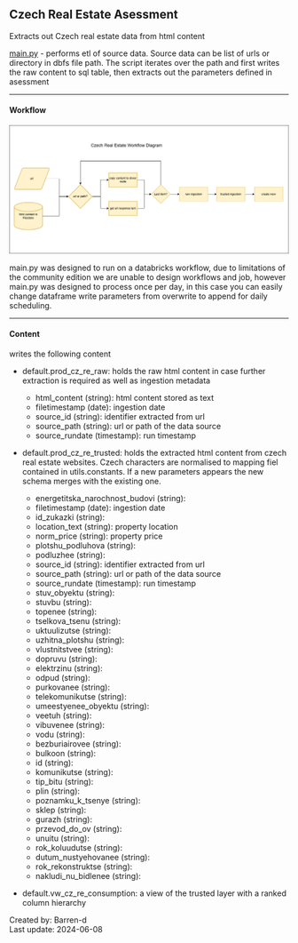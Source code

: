 ## Czech Real Estate Asessment

Extracts out Czech real estate data from html content

[main.py](main.py) - performs etl of source data. Source data can be list of urls or directory in dbfs file path. The script iterates over the path and first writes the raw content to sql table, then extracts out the parameters defined in asessment

--------------------
#### Workflow


![workflow diagram](/img/cz_workflow_diagram.drawio.png)

main.py was designed to run on a databricks workflow, due to limitations of the community edition we are unable to design workflows and job, however main.py was designed to process once per day, in this case you can easily change dataframe write parameters from overwrite to append for daily scheduling.

--------------------
#### Content

writes the following content
* default.prod_cz_re_raw: holds the raw html content in case further extraction is required as well as ingestion metadata
  - html_content (string): html content stored as text
  - filetimestamp (date): ingestion date
  - source_id (string): identifier extracted from url
  - source_path (string): url or path of the data source  
  - source_rundate (timestamp): run timestamp

* default.prod_cz_re_trusted: holds the extracted html content from czech real estate websites. Czech characters are normalised to mapping fiel contained in utils.constants. If a new parameters appears the new schema merges with the existing one.
  - energetitska_narochnost_budovi (string): 
  - filetimestamp (date): ingestion date
  - id_zukazki (string): 
  - location_text (string): property location
  - norm_price (string): property price
  - plotshu_podluhova (string): 
  - podluzhee (string): 
  - source_id (string): identifier extracted from url
  - source_path (string): url or path of the data source
  - source_rundate (timestamp): run timestamp
  - stuv_obyektu (string): 
  - stuvbu (string): 
  - topenee (string): 
  - tselkova_tsenu (string): 
  - uktuulizutse (string): 
  - uzhitna_plotshu (string): 
  - vlustnitstvee (string): 
  - dopruvu (string): 
  - elektrzinu (string): 
  - odpud (string): 
  - purkovanee (string): 
  - telekomunikutse (string): 
  - umeestyenee_obyektu (string): 
  - veetuh (string): 
  - vibuvenee (string): 
  - vodu (string): 
  - bezburiairovee (string): 
  - bulkoon (string): 
  - id (string): 
  - komunikutse (string): 
  - tip_bitu (string): 
  - plin (string): 
  - poznamku_k_tsenye (string): 
  - sklep (string): 
  - gurazh (string): 
  - przevod_do_ov (string): 
  - unuitu (string): 
  - rok_koluudutse (string): 
  - dutum_nustyehovanee (string): 
  - rok_rekonstruktse (string): 
  - nakludi_nu_bidlenee (string):

* default.vw_cz_re_consumption: a view of the trusted layer with a ranked column hierarchy


Created by: Barren-d  
Last update: 2024-06-08
